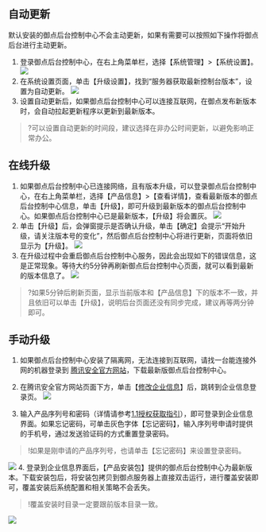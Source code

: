 ## 自动更新
默认安装的御点后台控制中心不会主动更新，如果有需要可以按照如下操作将御点后台进行主动更新。  
1. 登录御点后台控制中心，在右上角菜单栏，选择【系统管理】>【系统设置】。
![](https://main.qcloudimg.com/raw/cf968464539fa9113c1ebb39140442af.png)
2. 在系统设置页面，单击【升级设置】，找到“服务器获取最新控制台版本”，设置为自动更新。
![](https://main.qcloudimg.com/raw/80005399c90afcf9b79589724e88b24e.png)
3. 设置自动更新后，如果御点后台控制中心可以连接互联网，在御点发布新版本时，会自动拉起更新程序以更新到最新版本。
>?可以设置自动更新的时间段，建议选择在非办公时间更新，以避免影响正常办公。

## 在线升级
1. 如果御点后台控制中心已连接网络，且有版本升级，可以登录御点后台控制中心，在右上角菜单栏，选择【产品信息】>【查看详情】，查看最新版本的御点后台控制中心信息，单击【升级】，即可升级到最新版本的御点后台控制中心。如果御点后台控制中心已是最新版本，【升级】将会置灰。
![](https://main.qcloudimg.com/raw/794ea054bff1b6f5b8571afe3d4d6c42.png)
2. 单击【升级】后，会弹窗提示是否确认升级，单击【确定】会提示“开始升级，请关注版本号的变化”，然后御点后台控制中心将进行更新，页面将依旧显示为【升级】。
![](https://main.qcloudimg.com/raw/d782970953cfc8d3e4f781dd7ac963ef.png)
3. 在升级过程中会重启御点后台控制中心服务，因此会出现如下的错误信息，这是正常现象。等待大约5分钟再刷新御点后台控制中心页面，就可以看到最新的版本信息了。
![](https://main.qcloudimg.com/raw/ba69a9377cd970523bed78f05e3ed3ed.png)
>?如果5分钟后刷新页面，显示当前版本和【产品信息】下的版本不一致，并且依旧可以单击【升级】，说明后台页面还没有同步完成，建议再等两分钟即可。

## 手动升级

1. 如果御点后台控制中心安装了隔离网，无法连接到互联网，请找一台能连接外网的机器登录到 [腾讯安全官方网站](https://s.tencent.com)，下载最新版御点后台控制中心。

2. 在腾讯安全官方网站页面下方，单击【[修改企业信息](https://s.tencent.com/user/login)】后，跳转到企业信息登录页。
![](https://main.qcloudimg.com/raw/6c61c79a8fd478c4c167395f209e62c8.png)
3. 输入产品序列号和密码（详情请参考[1.1授权获取指引]()），即可登录到企业信息界面。如果忘记密码，可单击灰色字体【忘记密码】，输入序列号申请时提供的手机号，通过发送验证码的方式重置登录密码。
>!如果是刚申请的产品序列号，也请单击【忘记密码】来设置登录密码。
>
![](https://main.qcloudimg.com/raw/1d63b4f0e50f0ba77e427f149fccb6f6.png)
4. 登录到企业信息界面后，【产品安装包】提供的御点后台控制中心为最新版本。下载安装包后，将安装包拷贝到御点服务器上直接双击运行，进行覆盖安装即可，覆盖安装后系统配置和相关策略不会丢失。
>!覆盖安装时目录一定要跟前版本目录一致。
>
![](https://main.qcloudimg.com/raw/eecf663688e2ba47e2d1ff6ae753c73d.png)